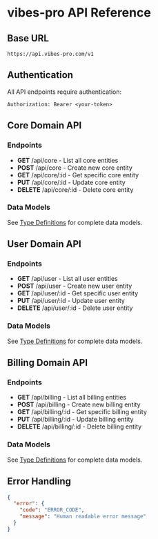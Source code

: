 # vibes-pro API Reference

## Base URL

```
https://api.vibes-pro.com/v1
```

## Authentication

All API endpoints require authentication:

```
Authorization: Bearer <your-token>
```

## Core Domain API

### Endpoints

- **GET** /api/core - List all core entities
- **POST** /api/core - Create new core entity
- **GET** /api/core/:id - Get specific core entity
- **PUT** /api/core/:id - Update core entity
- **DELETE** /api/core/:id - Delete core entity

### Data Models

See [Type Definitions](../libs/shared/database-types/) for complete data models.

## User Domain API

### Endpoints

- **GET** /api/user - List all user entities
- **POST** /api/user - Create new user entity
- **GET** /api/user/:id - Get specific user entity
- **PUT** /api/user/:id - Update user entity
- **DELETE** /api/user/:id - Delete user entity

### Data Models

See [Type Definitions](../libs/shared/database-types/) for complete data models.

## Billing Domain API

### Endpoints

- **GET** /api/billing - List all billing entities
- **POST** /api/billing - Create new billing entity
- **GET** /api/billing/:id - Get specific billing entity
- **PUT** /api/billing/:id - Update billing entity
- **DELETE** /api/billing/:id - Delete billing entity

### Data Models

See [Type Definitions](../libs/shared/database-types/) for complete data models.

## Error Handling

```json
{
  "error": {
    "code": "ERROR_CODE",
    "message": "Human readable error message"
  }
}
```
